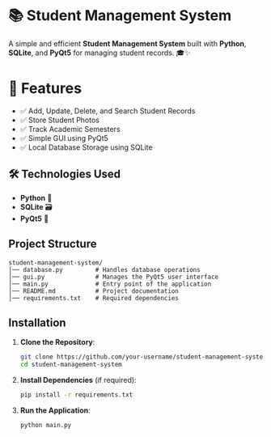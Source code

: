 # 📚 Student Management System
A simple and efficient **Student Management System** built with **Python**, **SQLite**, and **PyQt5** for managing student records. 🎓✨

# 🚀 Features

- ✅ Add, Update, Delete, and Search Student Records 
- ✅ Store Student Photos 
- ✅ Track Academic Semesters 
- ✅ Simple GUI using PyQt5 
- ✅ Local Database Storage using SQLite 

## 🛠️ Technologies Used
- **Python** 🐍
- **SQLite** 🗃️
- **PyQt5** 🎨

## Project Structure
```
student-management-system/
│── database.py         # Handles database operations
│── gui.py              # Manages the PyQt5 user interface 
│── main.py             # Entry point of the application 
│── README.md           # Project documentation
│── requirements.txt    # Required dependencies
```
## Installation
1. **Clone the Repository**:
   ```sh
   git clone https://github.com/your-username/student-management-system.git
   cd student-management-system
   ```
2. **Install Dependencies** (if required):
   ```sh
   pip install -r requirements.txt
   ```
3. **Run the Application**:
   ```sh
   python main.py
   ```




